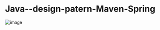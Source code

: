 # Java--design-patern-Maven-Spring

![image](https://user-images.githubusercontent.com/101357738/203692334-3084874c-b1c2-4f53-9b84-e98088ceeaf9.png)
